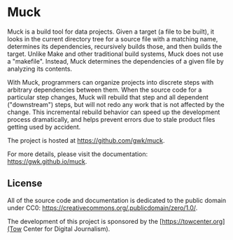 
# Muck

Muck is a build tool for data projects. Given a target (a file to be built), it looks in the current directory tree for a source file with a matching name, determines its dependencies, recursively builds those, and then builds the target. Unlike Make and other traditional build systems, Muck does not use a "makefile". Instead, Muck determines the dependencies of a given file by analyzing its contents.

With Muck, programmers can organize projects into discrete steps with arbitrary dependencies between them. When the source code for a particular step changes, Muck will rebuild that step and all dependent ("downstream") steps, but will not redo any work that is not affected by the change. This incremental rebuild behavior can speed up the development process dramatically, and helps prevent errors due to stale product files getting used by accident.

The project is hosted at https://github.com/gwk/muck.

For more details, please visit the documentation: https://gwk.github.io/muck.


## License
All of the source code and documentation is dedicated to the public domain under CC0: https://creativecommons.org/.publicdomain/zero/1.0/.

The development of this project is sponsored by the [https://towcenter.org](Tow Center for Digital Journalism).
